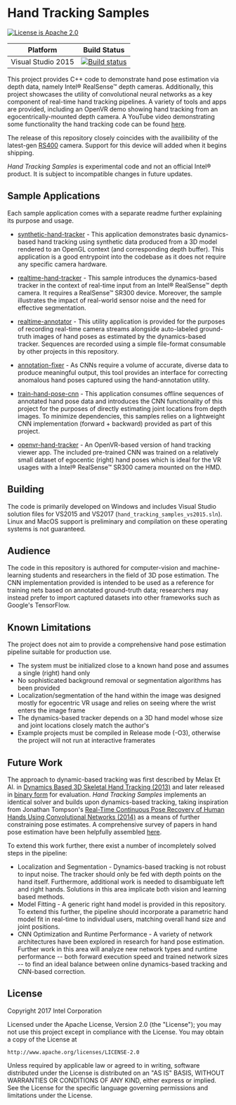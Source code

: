 ﻿# Hand Tracking Samples

[![License is Apache 2.0](http://img.shields.io/badge/license-Apache-blue.svg?style=flat)](https://www.apache.org/licenses/LICENSE-2.0)

Platform | Build Status |
-------- | ------------ |
Visual Studio 2015 | [![Build status](https://ci.appveyor.com/api/projects/status/swutsp1bjcc56q64/branch/master?svg=true)](https://ci.appveyor.com/project/ddiakopoulos/hand-tracking-samples/branch/master)

This project provides C++ code to demonstrate hand pose estimation via depth data, namely Intel® RealSense™ depth cameras. Additionally, this project showcases the utility of convolutional neural networks as a key component of real-time hand tracking pipelines. A variety of tools and apps are provided, including an OpenVR demo showing hand tracking from an egocentrically-mounted depth camera. A YouTube video demonstrating some functionality the hand tracking code can be found [here](https://www.youtube.com/watch?v=Yqz6T9IdiNk). 

The release of this repository closely coincides with the availibility of the latest-gen [RS400](https://arxiv.org/abs/1705.05548) camera. Support for this device will added when it begins shipping.

_Hand Tracking Samples_ is experimental code and not an official Intel® product. It is subject to incompatible changes in future updates.

## Sample Applications

Each sample application comes with a separate readme further explaining its purpose and usage.

* [synthetic-hand-tracker](./synthetic-hand-tracker/) - This application demonstrates basic dynamics-based hand tracking using synthetic data produced from a 3D model rendered to an OpenGL context (and corresponding depth buffer). This application is a good entrypoint into the codebase as it does not require any specific camera hardware. 

* [realtime-hand-tracker](./realtime-hand-tracker) - This sample introduces the dynamics-based tracker in the context of real-time input from an Intel® RealSense™ depth camera. It requires a RealSense™ SR300 device. Moreover, the sample illustrates the impact of real-world sensor noise and the need for effective segmentation. 

* [realtime-annotator](./realtime-annotator) - This utility application is provided for the purposes of recording real-time camera streams alongside auto-labeled ground-truth images of hand poses as estimated by the dynamics-based tracker. Sequences are recorded using a simple file-format consumable by other projects in this repository. 

* [annotation-fixer](./annotation-fixer) - As CNNs require a volume of accurate, diverse data to produce meaningful output, this tool provides an interface for correcting anomalous hand poses captured using the hand-annotation utility. 

* [train-hand-pose-cnn](./train-hand-pose-cnn) - This application consumes offline sequences of annotated hand pose data and introduces the CNN functionality of this project for the purposes of directly estimating joint locations from depth images. To minimize dependencies, this samples relies on a lightweight CNN implementation (forward + backward) provided as part of this project. 

* [openvr-hand-tracker](./openvr-hand-tracker) - An OpenVR-based version of hand tracking viewer app.  The included pre-trained CNN was trained on a relatively small dataset of egocentic (right) hand poses which is ideal for the VR usages with a Intel® RealSense™ SR300 camera mounted on the HMD. 

## Building 

The code is primarily developed on Windows and includes Visual Studio solution files for VS2015 and VS2017 (`hand_tracking_samples_vs2015.sln`). Linux and MacOS support is preliminary and compilation on these operating systems is not guaranteed. 

## Audience

The code in this repository is authored for computer-vision and machine-learning students and researchers in the field of 3D pose estimation. The CNN implementation provided is intended to be used as a reference for training nets based on annotated ground-truth data; researchers may instead prefer to import captured datasets into other frameworks such as Google's TensorFlow.

## Known Limitations 

The project does not aim to provide a comprehensive hand pose estimation pipeline suitable for production use. 

* The system must be initialized close to a known hand pose and assumes a single (right) hand only
* No sophisticated background removal or segmentation algorithms has been provided
* Localization/segmentation of the hand within the image was designed mostly for egocentric VR usage and relies on seeing where the wrist enters the image frame
* The dynamics-based tracker depends on a 3D hand model whose size and joint locations closely match the author's
* Example projects must be compiled in Release mode (-O3), otherwise the project will not run at interactive framerates

## Future Work

The approach to dynamic-based tracking was first described by Melax Et Al. in [Dynamics Based 3D Skeletal Hand Tracking (2013)](https://arxiv.org/abs/1705.07640) and later released in [binary form](https://software.intel.com/en-us/articles/the-intel-skeletal-hand-tracking-library-experimental-release) for evaluation. _Hand Tracking Samples_ implements an identical solver and builds upon dynamics-based tracking, taking inspiration from Jonathan Tompson's [Real-Time Continuous Pose Recovery of Human Hands Using Convolutional Networks (2014)](http://www.cims.nyu.edu/~tompson/others/TOG_2014_paper.pdf) as a means of further constraining pose estimates. A comprehensive survey of papers in hand pose estimation have been helpfully assembled [here](https://github.com/xinghaochen/awesome-hand-pose-estimation).

To extend this work further, there exist a number of incompletely solved steps in the pipeline:
* Localization and Segmentation - Dynamics-based tracking is not robust to input noise. The tracker should only be fed with depth points on the hand itself. Furthermore, additional work is needed to disambiguate left and right hands. Solutions in this area implicate both vision and learning based methods. 
* Model Fitting - A generic right hand model is provided in this repository. To extend this further, the pipeline should incorporate a parametric hand model fit in real-time to individual users, matching overall hand size and joint positions.
* CNN Optimization and Runtime Performance - A variety of network architectures have been explored in research for hand pose estimation. Further work in this area will analyze new network types and runtime performance -- both forward execution speed and trained network sizes -- to find an ideal balance between online dynamics-based tracking and CNN-based correction.

## License

Copyright 2017 Intel Corporation

Licensed under the Apache License, Version 2.0 (the "License");
you may not use this project except in compliance with the License.
You may obtain a copy of the License at

    http://www.apache.org/licenses/LICENSE-2.0

Unless required by applicable law or agreed to in writing, software
distributed under the License is distributed on an "AS IS" BASIS,
WITHOUT WARRANTIES OR CONDITIONS OF ANY KIND, either express or implied.
See the License for the specific language governing permissions and
limitations under the License.
